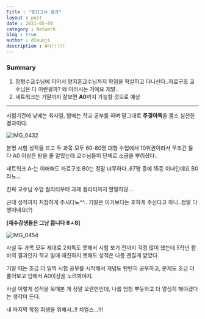 ```yaml
---
Title : "중간고사 결과"
layout : post
date : 2021-05-04
category : Network
blog : true
author : dleunji
description : A다!!!!!
---
```


### Summary

1. 장형수교수님에 이어서 양지훈교수님까지 학점을 학살하고 다니신다..자료구조 교수님은 다 이런걸까? 왜 이러시는 거에요 제발..
2. 네트워크는 기말까지 잘보면 **A0**까지 가능할 것으로 예상

---

시험기간에 낮에는 회사일, 밤에는 학교 공부를 하며 말그대로 **주경야독**을 몸소 실천한 결과이다. 

![IMG_0432](https://user-images.githubusercontent.com/46207836/116903381-4e51c700-ac77-11eb-9ae3-5f5bb9c2881d.PNG)

분명 시험 성적들 뜨고 두 과목 모두 60-80명 대형 수업에서 10위권이라서 무조건 둘 다 A0 이상은 받을 줄 알았는데 교수님들이 단체로 소금을 뿌리셨다..

네트워크 A-는 이해해도 자료구조 B0는 정말 너무하다..67명 중에 15등 이내인데요 B0라뇨...

진짜 교수님 수업 퀄리티부터 과제 퀄리티까지 할말하않...

근데 성적까지 처참하게 주시다뇨^^.. 기말은 이거보다는 후하게 주신다고 하니..정말 다행이네요(?)

**[재수강생들은 그냥 웁니다 8ㅅ8]**

![IMG_0454](https://user-images.githubusercontent.com/46207836/116953206-a87a7880-acc7-11eb-85ed-5fa48eb8766f.JPG)

사실 두 과목 모두 제대로 2회독도 못해서 시험 보기 전까지 걱정 많이 했는데 5학년 짬바의 결과인지 학교 일에 매진하지 못해도 성적은 나름 괜찮게 받았다. 

기말 때는 조금 더 일찍 시험 공부를 시작해서 개념도 탄탄히 공부하고, 문제도 조금 더 풀어보고 임해서 A0이상을 노려봐야지.

사실 이렇게 성적을 목매본 게 정말 오랜만인데, 나름 엄청 뿌듯하고 더 열심히 해야겠다는 생각이 든다.

내 마지막 학점 회생을 위해서..!! 치얼스...!!!




